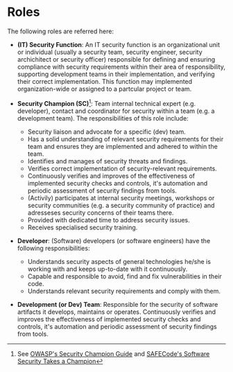 # Roles

The following roles are referred here:

- **(IT) Security Function**: An IT security function is an organizational unit or individual  (usually a security team, security engineer, security archichitect or security officer) responsible for defining and ensuring compliance with security requirements within their area of responsibility, supporting development teams in their implementation, and verifying their correct implementation. This function may implemented organization-wide or assigned to a partcular project or team.
- **Security Champion (SC)**[^1]: Team internal technical expert (e.g. developer), contact and coordinator for security within a team (e.g. a development team). The responsibilities of this role include:
     - Security liaison and advocate for a specific (dev) team.
     - Has a solid understanding of relevant security requirements for their team and ensures they are implemented and adhered to within the team.
     - Identifies and manages of security threats and findings.
     - Verifies correct implementation of security-relevant requirements.
     - Continuously verifies and improves of the effectiveness of implemented security checks and controls, it's automation and periodic assessment of security findings from tools.
     - (Activily) participates at internal security meetings, workshops or security communities (e.g. a security community of practice) and adresseses security concerns of their teams there.
     - Provided with dedicated time to address security issues.
     - Receives specialised security training.

- **Developer**: (Software) developers (or software engineers) have the following responsibilities: 
     - Understands security aspects of general technologies he/she is working with and keeps up-to-date with it continuously.
     - Capable and responsible to avoid, find and fix vulnerabilities in their code.
     - Understands relevant security requirements and comply with them.
- **Development (or Dev) Team**: Responsible for the security of software artifacts it develops, maintains or operates. Continuously verifies and improves the effectiveness of implemented security checks and controls, it's automation and periodic assessment of security findings from tools.

[^1]: See [OWASP's Security Champion Guide](https://owasp.org/www-project-security-champions-guidebook/) and [SAFECode's Software Security Takes a Champion](http://safecode.org/wp-content/uploads/2019/02/Security-Champions-2019-.pdf)
